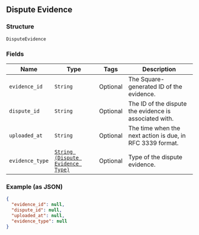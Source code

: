 ## Dispute Evidence

### Structure

`DisputeEvidence`

### Fields

| Name | Type | Tags | Description |
|  --- | --- | --- | --- |
| `evidence_id` | `String` | Optional | The Square-generated ID of the evidence. |
| `dispute_id` | `String` | Optional | The ID of the dispute the evidence is associated with. |
| `uploaded_at` | `String` | Optional | The time when the next action is due, in RFC 3339 format. |
| `evidence_type` | [`String (Dispute Evidence Type)`](/doc/models/dispute-evidence-type.md) | Optional | Type of the dispute evidence. |

### Example (as JSON)

```json
{
  "evidence_id": null,
  "dispute_id": null,
  "uploaded_at": null,
  "evidence_type": null
}
```

